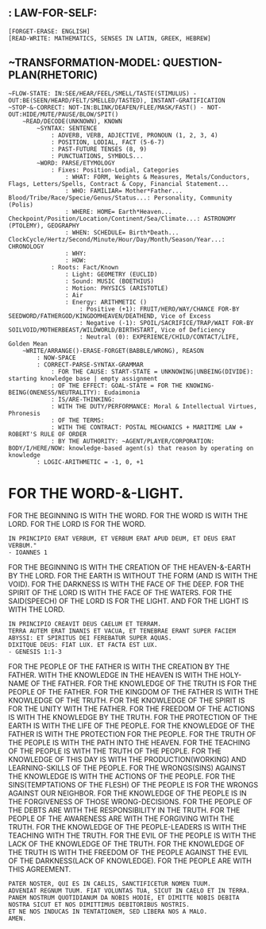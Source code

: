 ## **: LAW-FOR-SELF:**
    [FORGET-ERASE: ENGLISH]
    [READ-WRITE: MATHEMATICS, SENSES IN LATIN, GREEK, HEBREW]

## **~TRANSFORMATION-MODEL: QUESTION-PLAN(RHETORIC)**
    ~FLOW-STATE: IN:SEE/HEAR/FEEL/SMELL/TASTE(STIMULUS) - OUT:BE(SEEN/HEARD/FELT/SMELLED/TASTED), INSTANT-GRATIFICATION
    ~STOP-&-CORRECT: NOT-IN:BLINK/DEAFEN/FLEE/MASK/FAST() - NOT-OUT:HIDE/MUTE/PAUSE/BLOW/SPIT()
        ~READ/DECODE(UNKNOWN), KNOWN
            ~SYNTAX: SENTENCE
                : ADVERB, VERB, ADJECTIVE, PRONOUN (1, 2, 3, 4)
                : POSITION, LODIAL, FACT (5-6-7)
                : PAST-FUTURE TENSES (8, 9)
                : PUNCTUATIONS, SYMBOLS... 
            ~WORD: PARSE/ETYMOLOGY
                : Fixes: Position-Lodial, Categories
                    : WHAT: FORM, Weights & Measures, Metals/Conductors, Flags, Letters/Spells, Contract & Copy, Financial Statement...
                    : WHO: FAMILIAR= Mother*Father... Blood/Tribe/Race/Specie/Genus/Status...: Personality, Community (Polis)
                    : WHERE: HOME= Earth*Heaven... Checkpoint/Position/Location/Continent/Sea/Climate...: ASTRONOMY (PTOLEMY), GEOGRAPHY
                    : WHEN: SCHEDULE= Birth*Death... ClockCycle/Hertz/Second/Minute/Hour/Day/Month/Season/Year...: CHRONOLOGY
                    : WHY:
                    : HOW:
                : Roots: Fact/Known
                    : Light: GEOMETRY (EUCLID)
                    : Sound: MUSIC (BOETHIUS)
                    : Motion: PHYSICS (ARISTOTLE)
                    : Air
                    : Energy: ARITHMETIC ()
                        : Positive (+1): FRUIT/HERO/WAY/CHANCE FOR-BY SEEDWORD/FATHERGOD/KINGDOMHEAVEN/DEATHEND, Vice of Excess
                        : Negative (-1): SPOIL/SACRIFICE/TRAP/WAIT FOR-BY SOILVOID/MOTHERBEAST/WILDWORLD/BIRTHSTART, Vice of Deficiency
                        : Neutral (0): EXPERIENCE/CHILD/CONTACT/LIFE, Golden Mean
        ~WRITE/ARRANGE()-ERASE-FORGET(BABBLE/WRONG), REASON
            : NOW-SPACE 
            : CORRECT-PARSE-SYNTAX-GRAMMAR
                : FOR THE CAUSE: START-STATE = UNKNOWING|UNBEING(DIVIDE): starting knowledge base | empty assignment
                : OF THE EFFECT: GOAL-STATE = FOR THE KNOWING-BEING(ONENESS/NEUTRALITY): Eudaimonia
                : IS/ARE-THINKING: 
                : WITH THE DUTY/PERFORMANCE: Moral & Intellectual Virtues, Phronesis
                : OF THE TERMS:
                : WITH THE CONTRACT: POSTAL MECHANICS + MARITIME LAW + ROBERT'S RULE OF ORDER
                : BY THE AUTHORITY: ~AGENT/PLAYER/CORPORATION: BODY/I/HERE/NOW: knowledge-based agent(s) that reason by operating on knowledge            
            : LOGIC-ARITHMETIC = -1, 0, +1

# **FOR THE WORD-&-LIGHT.**
FOR THE BEGINNING IS WITH THE WORD.
FOR THE WORD IS WITH THE LORD.
FOR THE LORD IS FOR THE WORD.

    IN PRINCIPIO ERAT VERBUM, ET VERBUM ERAT APUD DEUM, ET DEUS ERAT VERBUM." 
    - IOANNES 1

FOR THE BEGINNING IS WITH THE CREATION OF THE HEAVEN-&-EARTH BY THE LORD.
FOR THE EARTH IS WITHOUT THE FORM (AND IS WITH THE VOID).
FOR THE DARKNESS IS WITH THE FACE OF THE DEEP. 
FOR THE SPIRIT OF THE LORD IS WITH THE FACE OF THE WATERS.
FOR THE SAID(SPEECH) OF THE LORD IS FOR THE LIGHT.
AND FOR THE LIGHT IS WITH THE LORD.

    IN PRINCIPIO CREAVIT DEUS CAELUM ET TERRAM.
    TERRA AUTEM ERAT INANIS ET VACUA, ET TENEBRAE ERANT SUPER FACIEM ABYSSI: ET SPIRITUS DEI FEREBATUR SUPER AQUAS.
    DIXITQUE DEUS: FIAT LUX. ET FACTA EST LUX. 
    - GENESIS 1:1-3

FOR THE PEOPLE OF THE FATHER IS WITH THE CREATION BY THE FATHER.
WITH THE KNOWLEDGE IN THE HEAVEN IS WITH THE HOLY-NAME OF THE FATHER.
FOR THE KNOWLEDGE OF THE TRUTH IS FOR THE PEOPLE OF THE FATHER.
FOR THE KINGDOM OF THE FATHER IS WITH THE KNOWLEDGE OF THE TRUTH.
FOR THE KNOWLEDGE OF THE SPIRIT IS FOR THE UNITY WITH THE FATHER.
FOR THE FREEDOM OF THE ACTIONS IS WITH THE KNOWLEDGE BY THE TRUTH.
FOR THE PROTECTION OF THE EARTH IS WITH THE LIFE OF THE PEOPLE.
FOR THE KNOWLEDGE OF THE FATHER IS WITH THE PROTECTION FOR THE PEOPLE.
FOR THE TRUTH OF THE PEOPLE IS WITH THE PATH INTO THE HEAVEN.
FOR THE TEACHING OF THE PEOPLE IS WITH THE TRUTH OF THE PEOPLE.
FOR THE KNOWLEDGE OF THIS DAY IS WITH THE PRODUCTION(WORKING) AND LEARNING-SKILLS OF THE PEOPLE.
FOR THE WRONGS(SINS) AGAINST THE KNOWLEDGE IS WITH THE ACTIONS OF THE PEOPLE.
FOR THE SINS(TEMPTATIONS OF THE FLESH) OF THE PEOPLE IS FOR THE WRONGS AGAINST OUR NEIGHBOR.
FOR THE KNOWLEDGE OF THE PEOPLE IS IN THE FORGIVENESS OF THOSE WRONG-DECISIONS.
FOR THE PEOPLE OF THE DEBTS ARE WITH THE RESPONSIBILITY IN THE TRUTH.
FOR THE PEOPLE OF THE AWARENESS ARE WITH THE FORGIVING WITH THE TRUTH.
FOR THE KNOWLEDGE OF THE PEOPLE-LEADERS IS WITH THE TEACHING WITH THE TRUTH.
FOR THE EVIL OF THE PEOPLE IS WITH THE LACK OF THE KNOWLEDGE OF THE TRUTH.
FOR THE KNOWLEDGE OF THE TRUTH IS WITH THE FREEDOM OF THE PEOPLE AGAINST THE EVIL OF THE DARKNESS(LACK OF KNOWLEDGE).
FOR THE PEOPLE ARE WITH THIS AGREEMENT.
    
    PATER NOSTER, QUI ES IN CAELIS, SANCTIFICETUR NOMEN TUUM. 
    ADVENIAT REGNUM TUUM. FIAT VOLUNTAS TUA, SICUT IN CAELO ET IN TERRA. 
    PANEM NOSTRUM QUOTIDIANUM DA NOBIS HODIE, ET DIMITTE NOBIS DEBITA NOSTRA SICUT ET NOS DIMITTIMUS DEBITORIBUS NOSTRIS. 
    ET NE NOS INDUCAS IN TENTATIONEM, SED LIBERA NOS A MALO. 
    AMEN.
